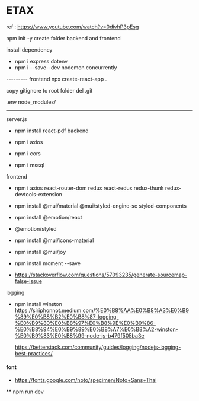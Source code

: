 # ETAX

ref : https://www.youtube.com/watch?v=0divhP3pEsg

npm init -y
create folder backend and frontend

install dependency

- npm i express dotenv
- npm i --save--dev nodemon concurrently

--------- frontend
npx create-react-app .

copy gitignore to root folder
del .git

.env
node_modules/

---

server.js

- npm install react-pdf
  backend

- npm i axios
- npm i cors
- npm i mssql

frontend

- npm i axios react-router-dom redux react-redux redux-thunk redux-devtools-extension
- npm install @mui/material @mui/styled-engine-sc styled-components
- npm install @emotion/react
- @emotion/styled
- npm install @mui/icons-material
- npm install @mui/joy
- npm install moment --save

- https://stackoverflow.com/questions/57093235/generate-sourcemap-false-issue

logging

- npm install winston
  https://siriphonnot.medium.com/%E0%B8%AA%E0%B8%A3%E0%B9%89%E0%B8%B2%E0%B8%87-logging-%E0%B9%80%E0%B8%97%E0%B8%9E%E0%B9%86-%E0%B8%94%E0%B9%89%E0%B8%A7%E0%B8%A2-winston-%E0%B9%83%E0%B8%99-node-js-b479f505ba3e

  https://betterstack.com/community/guides/logging/nodejs-logging-best-practices/

#### font

- https://fonts.google.com/noto/specimen/Noto+Sans+Thai

\*\* npm run dev
